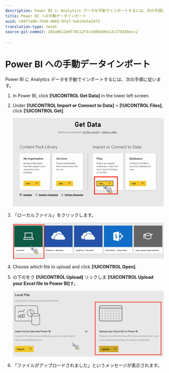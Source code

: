 ```yaml
---
description: Power BI に Analytics データを手動でインポートするには、次の手順に従います。
title: Power BI への手動データインポート
uuid: c84f7a90-7b40-4065-9fe7-5eb19e5e2473
translation-type: tm+mt
source-git-commit: 16ba0b12e0f70112f4c10804d0a13c278388ecc2

---
```



# Power BI への手動データインポート

Power BI に Analytics データを手動でインポートするには、次の手順に従います。

1. In Power BI, click **[!UICONTROL Get Data]** in the lower left screen.
1. Under **[!UICONTROL Import or Connect to Data]** > **[!UICONTROL Files]**, click **[!UICONTROL Get]**.

   ![](assets/get-data.png)

1. 「ローカルファイル」をクリックします。

   ![](assets/local-file.png)

1. Choose which file to upload and click **[!UICONTROL Open]**.
1. の下のをク **[!UICONTROL Upload]** リックしま **[!UICONTROL Upload your Excel file to Power BI]**&#x200B;す。

   ![](assets/upload-excel-file.png)

1. 「ファイルがアップロードされました」というメッセージが表示されます。

